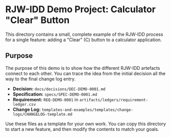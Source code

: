# RJW-IDD Demo Project: Calculator "Clear" Button

This directory contains a small, complete example of the RJW-IDD process for a single feature: adding a "Clear" (C) button to a calculator application.

## Purpose

The purpose of this demo is to show how the different RJW-IDD artefacts connect to each other. You can trace the idea from the initial decision all the way to the final change log entry.

- **Decision:** `docs/decisions/DEC-DEMO-0001.md`
- **Specification:** `specs/SPEC-DEMO-0001.md`
- **Requirement:** `REQ-DEMO-0001` in `artifacts/ledgers/requirement-ledger.csv`
- **Change Log:** `templates-and-examples/templates/change-logs/CHANGELOG-template.md`

Use these files as a template for your own work. You can copy this directory to start a new feature, and then modify the contents to match your goals.
